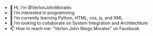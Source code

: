 - 👋 Hi, I’m @VerlonJohnMorales
- 👀 I’m interested in programming
- 🌱 I’m currently learning Python, HTML, css, js, and XML
- 💞️ I’m looking to collaborate on System Integration and Architechture
- 📫 How to reach me: "Verlon John Niego Morales" on Facebook

<!---
VerlonJohnMorales/VerlonJohnMorales is a ✨ special ✨ repository because its `README.md` (this file) appears on your GitHub profile.
You can click the Preview link to take a look at your changes.
--->
